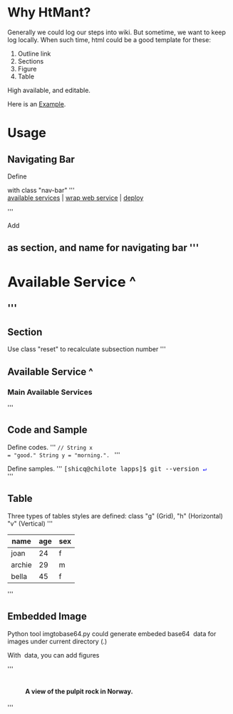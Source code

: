 [Example]:http://eldrad.cs-i.brandeis.edu:8080/python-as-web-service-shi-2013-12-17.html

# Why HtMant?
Generally we could log our steps into wiki. 
But sometime, we want to keep log locally. 
When such time, html could be a good template for these:

1. Outline link
2. Sections
3. Figure
4. Table

High available, and editable. 

Here is an [Example].

# Usage

## Navigating Bar

Define <nav> with class "nav-bar"
'''
    <nav class="nav-bar">
        <a href="#available-services">available services</a>
        | 
        <a href="#">wrap web service</a>
        |
        <a href="#">deploy</a></nav>


'''

Add <H2> as section, and name for navigating bar
'''
	<a name="available-services" />
	<h2>Available Service <a href="#_top_" style="text-decoration: none;">^</a></h2>
'''

## Section

Use class "reset" to recalculate subsection number
'''
<h2>Available Service <a href="#_top_" style="text-decoration: none;">^</a></h2>

<h3 class="rest"> Main Available Services</h3>

'''

## Code and Sample

Define codes.
'''
<code class="code prettyprint linenums">//
String x = "good."
String y = "morning.".
</code>
'''


Define samples.
'''
<samp class="sample">[shicq@chilote lapps]$ git --version <span style="color:blue">&crarr;</span>
</samp>  
'''

## Table

Three types of tables styles are defined: class "g" (Grid), "h" (Horizontal) "v" (Vertical)
'''
<table class="g">
<thead><tr>
<th>name</th>
<th>age</th>
<th>sex</th></tr>
</thead>
<tbody>
<tr>
<td> joan </td>
<td> 24 </td>
<td> f </td>
</tr>
<tr>
<td> archie </td>
<td> 29 </td>
<td> m </td>
</tr>
<tr>
<td> bella </td>
<td> 45 </td>
<td> f </td>
</tr>
</tbody>
</table>
'''

## Embedded Image

Python tool imgtobase64.py could generate embeded base64 <img> data for images under current directory (.) 

With <img> data, you can add figures

'''
<figure>
    <img src="data:image/jpeg;base64,------" alt="" />
    <figcaption><h4> A view of the pulpit rock in Norway.</h4></figcaption></figure>

'''




